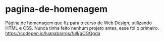 # pagina-de-homenagem
Página de homenagem que fiz para o curso de Web Design, utilizando HTML e CSS.
Nunca tinha feito nenhum projeto antes, esse foi o primeiro.
https://codepen.io/luanabarros/full/gOGQgda
